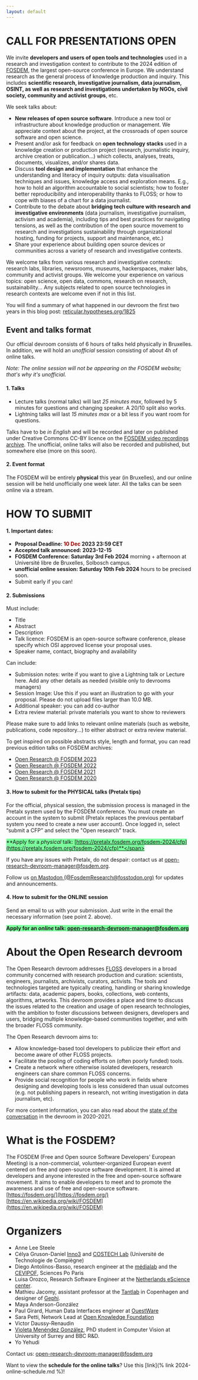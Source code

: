 ```yaml
---
layout: default
---
```


<!-- [**Attend online and chat**](https://chat.fosdem.org/#/room/#research:fosdem.org) or with [just the video](https://live.fosdem.org/watch/dresearch). -->
# CALL FOR PRESENTATIONS OPEN

<!-- ### 👉 Join us Saturday 3 February 2024, Université Libre de Bruxelles and Saturday 10 online! -->

We invite **developers and users of open tools and technologies** used in a research and investigation context to contribute to the 2024 edition of [FOSDEM](https://fosdem.org), the largest open-source conference in Europe.
We understand research as the general process of knowledge production and inquiry. This includes **scientific research, investigative journalism, data journalism, OSINT, as well as research and investigations undertaken by NGOs, civil society, community and activist groups**, etc.

We seek talks about:

- **New releases of open source software**. Introduce a new tool or infrastructure about knowledge production or management. We appreciate context about the project, at the crossroads of open source software and open science.
- Present and/or ask for feedback on **open technology stacks** used in a knowledge creation or production project (research, journalistic inquiry, archive creation or publication…) which collects, analyses, treats, documents, visualizes, and/or shares data.
- Discuss **tool design and implementation** that enhance the understanding and literacy of inquiry outputs: data visualisation techniques and issues, knowledge access and exploration means. E.g., how to hold an algorithm accountable to social scientists; how to foster better reproducibility and interoperability thanks to FLOSS; or how to cope with biases of a chart for a data journalist.
- Contribute to the debate about **bridging tech culture with research and investigative environments** (data journalism, investigative journalism, activism and academia), including tips and best practices for navigating tensions, as well as the contribution of the open source movement to research and investigations sustainability through organizational hosting, funding for projects, support and maintenance, etc.)
- Share your experience about building open source devices or communities across a variety of research and investigative contexts.

We welcome talks from various research and investigative contexts: research labs, libraries, newsrooms, museums, hackerspaces, maker labs, community and activist groups. We welcome your experience on various topics: open science, open data, commons, research on research, sustainability... Any subjects related to open source technologies in research contexts are welcome even if not in this list.

You will find a summary of what happened in our devroom the first two years in this blog post: [reticular.hypotheses.org/1825](https://reticular.hypotheses.org/1825)

## Event and talks format

Our official devroom consists of 6 hours of talks held physically in Bruxelles. In addition, we will hold an _unofficial_ session consisting of about 4h of online talks.

_Note: The online session will not be appearing on the FOSDEM website; that's why it's unofficial._

#### 1. Talks

- Lecture talks (normal talks) will last _25 minutes max_, followed by 5 minutes for questions and changing speaker. A 20/10 split also works.
- Lightning talks will last _15 minutes max_ or a bit less if you want room for questions.

Talks have to be _in English_ and will be recorded and later on published under Creative Commons CC-BY licence on the [FOSDEM video recordings archive](https://video.fosdem.org/). The unofficial, online talks will also be recorded and published, but somewhere else (more on this soon).

#### 2. Event format

The FOSDEM will be entirely **physical** this year (in Bruxelles), and our online session will be held unofficially one week later. All the talks can be seen online via a stream.

# HOW TO SUBMIT

#### 1. Important dates:

- **Proposal Deadline: <span style="color: #900;">10 Dec</span> 2023 23:59 CET**
- **Accepted talk announced: 2023-12-15**
- **FOSDEM Conference: Saturday 3rd Feb 2024** morning + afternoon at Université libre de Bruxelles, Solbosch campus.
- **unofficial online session: Saturday 10th Feb 2024** hours to be precised soon.
- Submit early if you can!

#### 2. Submissions

Must include:
- Title
- Abstract 
- Description
- Talk licence: FOSDEM is an open-source software conference, please specify which OSI approved license your proposal uses.
- Speaker name, contact, biography and availability

Can include:
- Submission notes: write if you want to give a Lightning talk or Lecture here. Add any other details as needed (visible only to devrooms managers)
- Session Image:  Use this if you want an illustration to go with your proposal. Please do not upload files larger than 10.0 MB.
- Additional speaker: you can add co-author
- Extra review material: private materials you want to show to reviewers

Please make sure to add links to relevant online materials (such as website, publications, code repository...) to either abstract or extra review material.
   

To get inspired on possible abstracts style, length and format, you can read previous edition talks on FOSDEM archives:

- [Open Research @ FOSDEM 2023](https://archive.fosdem.org/2023/schedule/track/open_research_tools_and_technology/)
- [Open Research @ FOSDEM 2022](https://archive.fosdem.org/2022/schedule/track/open_research_tools_and_technologies/)
- [Open Research @ FOSDEM 2021](https://archive.fosdem.org/2021/schedule/track/open_research_tools_and_technologies/)
- [Open Research @ FOSDEM 2020](https://archive.fosdem.org/2020/schedule/track/open_research_tools_and_technologies/)

#### 3. How to submit for the PHYSICAL talks (Pretalx tips)

For the official, physical session, the submission process is managed in the Pretalx system used by the FOSDEM conference.
You must create an account in the system to submit (Pretalx replaces the previous pentabarf system you need to create a new user account).
Once logged in, select “submit a CFP” and select the "Open research" track.

<span style="background-color: #7dff9d;">**Apply for a _physical_ talk: [https://pretalx.fosdem.org/fosdem-2024/cfp](https://pretalx.fosdem.org/fosdem-2024/cfp)**</span>

If you have any issues with Pretalx, do not despair: contact us at [open-research-devroom-manager@fosdem.org](mailto:open-research-devroom-manager@fosdem.org).

Follow us [on Mastodon (@FosdemResearch@fosstodon.org)](https://fosstodon.org/web/@FosdemResearch) for updates and announcements.

#### 4. How to submit for the ONLINE session

Send an email to us with your submission. Just write in the email the necessary information (see point 2. above).

<span style="background-color: #7dff9d;">**Apply for an _online_ talk:  [open-research-devroom-manager@fosdem.org](mailto:open-research-devroom-manager@fosdem.org)**</span>

<!--
# [2022 Schedule](https://link.infini.fr/open-research-2022-schedule)

We have selected 19 great talks of 15 to 20 minutes, with Q&A panels, for a full session from 10:00 to 18:00. [Check our lineup!](https://link.infini.fr/open-research-2022-schedule)

👉 [Follow us on Twitter](https://twitter.com/FosdemResearch) for more coverage.
-->

# About the Open Research devroom

The Open Research devroom addresses [FLOSS](https://www.gnu.org/philosophy/floss-and-foss.en.html) developers in a broad community concerned with research production and curation: scientists, engineers, journalists, archivists, curators, activists.
The tools and technologies targeted are typically creating, handling or sharing knowledge artifacts: data, academic papers, books, collections, web contents, algorithms, artworks.
This devroom provides a place and time to discuss the issues related to the creation and usage of open research technologies, with the ambition to foster discussions between designers, developers and users, bridging multiple knowledge-based communities together, and with the broader FLOSS community.

The Open Research devroom aims to:

- Allow knowledge-based tool developers to publicize their effort and become aware of other FLOSS projects.
- Facilitate the pooling of coding efforts on (often poorly funded) tools.
- Create a network where otherwise isolated developers, research engineers can share common FLOSS concerns.
- Provide social recognition for people who work in fields where designing and developing tools is less considered than usual outcomes (e.g. not publishing papers in research, not writing investigation in data journalism, etc).

For more content information, you can also read about the [state of the conversation](https://reticular.hypotheses.org/1825) in the devroom in 2020-2021.

# What is the FOSDEM?

The FOSDEM (Free and Open source Software Developers' European Meeting) is a non-commercial, volunteer-organized European event centered on free and open-source software development. It is aimed at developers and anyone interested in the free and open-source software movement. It aims to enable developers to meet and to promote the awareness and use of free and open-source software.  
[https://fosdem.org/](https://fosdem.org/)  
[https://en.wikipedia.org/wiki/FOSDEM](https://en.wikipedia.org/wiki/FOSDEM)

# Organizers

- Anne Lee Steele
- Célya Gruson-Daniel [Inno3](https://inno3.fr/) and [COSTECH Lab](https://costech.utc.fr/Le-COSTECH) (Université de Technologie de Compiègne)
- Diego Antolinos-Basso, research engineer at the [médialab](https://medialab.sciencespo.fr/) and the [CEVIPOF](https://www.sciencespo.fr/cevipof/), Sciences Po Paris
- Luisa Orozco, Research Software Engineer at the [Netherlands eScience center](https://www.esciencecenter.nl/).
- Mathieu Jacomy, assistant professor at the [Tantlab](https://www.en.culture.aau.dk/research/research-groups/tantlab) in Copenhagen and designer of [Gephi](https://gephi.org/).
- Maya Anderson-González
- Paul Girard, Human Data Interfaces engineer at [OuestWare](https://ouestware.com)
- Sara Petti, Network Lead at [Open Knowledge Foundation](https://okfn.org/)
- Victor Daussy-Renaudin
- [Violeta Menéndez González](https://violetamenendez.github.io/), PhD student in Computer Vision at University of Surrey and BBC R&D.
- Yo Yehudi


Contact us: [open-research-devroom-manager@fosdem.org](mailto:open-research-devroom-manager@fosdem.org)

Want to view the **schedule for the online talks**? Use this [link](% link 2024-online-schedule.md %)! 

<!-- `research-devroom-manager [at] fosdem.org` -->

<!-- ![G-Node logo](img/g-node-logo.png) -->

<!-- ![OuestWare logo](img/ouestware-logo.svg) -->

<!-- ![TANTLab logo](img/tantlab-logo.png) -->

<!-- ![NFDI logo](img/nfdi-logo.png) -->

<!-- ![CEVIPOF logo](img/cevipof-logo.png) -->

<!-- ![OKFN logo](img/OKFN-logo.png) -->

<!-- ![Inno3 logo](img/Inno3-logo.png) -->

<!-- ![HackYourResearch logo](img/hyr-logo.png) -->

<!-- ![Red Hat logo](img/redhat-logo.svg) -->
